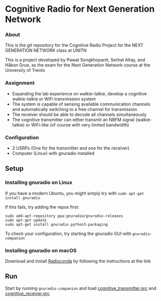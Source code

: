 # Cognitive Radio for Next Generation Network

### About
This is the git repository for the Cognitive Radio Project for the NEXT GENERATION NETWORK class at UNITN

This is a project developed by Pawat Songkhopanit, Serhat Altay, and Håkon Grue, as the exam for the Next Generation Network course at the University of Trento

### Assignment
- Expanding the lab experience on walkie-talkie, develop a cognitive walkie-talkie or WiFi transmission system
- The system is capable of sensing available communication channels and automatically switching to a free channel for transmission
- The receiver should be able to decode all channels simultaneously
- The cognitive transmitter can either transmit an NBFM signal (walkie-talkie) or WiFi-like (of course with very limited bandwidth)

### Configuration
- 2 USRPs (One for the transmitter and one for the receiver)
- Computer (Linux) with gnuradio installed

## Setup
### Installing gnuradio on Linux
If you have a modern Ubuntu, you might simply try with
`sudo apt-get install gnuradio`

If this fails, try adding the repos first:
```
sudo add-apt-repository ppa:gnuradio/gnuradio-releases
sudo apt-get update
sudo apt-get install gnuradio python3-packaging
```

To check your configuration, try starting the gnuradio GUI with
`gnuradio-companion`

### Installing gnuradio on macOS
Download and install [Radioconda](https://github.com/ryanvolz/radioconda) by following the instructions at the link 

## Run
Start by running
`gnuradio-companion`
and load [cognitive_transmitter.grc](NGN/cognitive_transmitter.grc) and [cognitive_receiver.grc](NGN/cognitive_receiver.grc)
